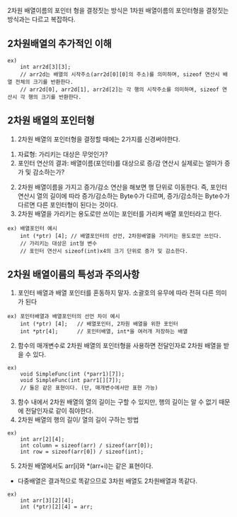 2차원 배열이름의 포인터 형을 결정짓는 방식은 1차원 배열이름의 포인터형을 결정짓는 방식과는 다르고 복잡하다.

## 2차원배열의 추가적인 이해
```
ex)   
    int arr2d[3][3];   
    // arr2d는 배열의 시작주소(arr2d[0][0]의 주소)를 의미하며, sizeof 연산시 배열 전체의 크기를 반환한다.   
    // arr2d[0], arr2d[1], arr2d[2]는 각 행의 시작주소를 의미하며, sizeof 연산시 각 행의 크기를 반환한다.   
```

## 2차원 배열의 포인터형
1. 2차원 배열의 포인터형을 결정할 때에는 2가지를 신경써야한다.   
  1) 자료형: 가리키는 대상은 무엇인가?   
  2) 포인터 연산의 결과: 배열이름(포인터)를 대상으로 증/감 연산시 실제로는 얼마가 증가 및 감소하는가?   
2. 2차원 배열이름을 가지고 증가/감소 연산을 해보면 행 단위로 이동한다. 즉, 포인터 연산시 열의 길이에 따라 증가/감소하는 Byte수가 다르며, 증가/감소하는 Byte수가 다르면 다른 포인터형이 된다는 것이다.   
3. 2차원 배열을 가리키는 용도로만 쓰이는 포인터를 가리켜 배열 포인터라고 한다.   
```
ex) 배열포인터 예시
    int (*ptr) [4]; // 배열포인터의 선언, 2차원배열을 가리키는 용도로만 쓰인다.
    // 가리키는 대상은 int형 변수
    // 포인터 연산시 sizeof(int)x4의 크기 단위로 증가 및 감소한다.
```

## 2차원 배열이름의 특성과 주의사항
1. 포인터 배열과 배열 포인터를 혼동하지 말자. 소괄호의 유무에 따라 전혀 다른 의미가 된다   
```
ex) 포인터배열과 배열포인터의 선언 차이 예시
    int (*ptr) [4];   // 배열포인터, 2차원 배열을 위한 포인터
    int *ptr[4];      // 포인터배열, int*을 여러개 저장하는 배열
```

2. 함수의 매개변수로 2차원 배열의 포인터형을 사용하면 전달인자로 2차원 배열을 받을 수 있다.   
```
ex)
    void SimpleFunc(int (*parr1)[7]);
    void SimpleFunc(int parr1[][7]);
    // 둘은 같은 표현이다. (단, 매개변수에서만 표현 가능)
```

3. 함수 내에서 2차원 배열의 열의 길이는 구할 수 있지만, 행의 길이는 알 수 없기 때문에 전달인자로 같이 줘야한다.   
4. 2차원 배열의 행의 길이/ 열의 길이 구하는 방법   
```
ex)
    int arr[2][4];
    int column = sizeof(arr) / sizeof(arr[0]);
    int row = sizeof(arr[0]) / sizeof(int);
```

5. 2차원 배열에서도 arr[i]와 *(arr+i)는 같은 표현이다.   
* 다중배열은 결과적으로 똑같으므로 3차원 배열도 2차원배열과 똑같다.   
```
ex)
    int arr[3][2][4];
    int (*ptr)[2][4] = arr;
```